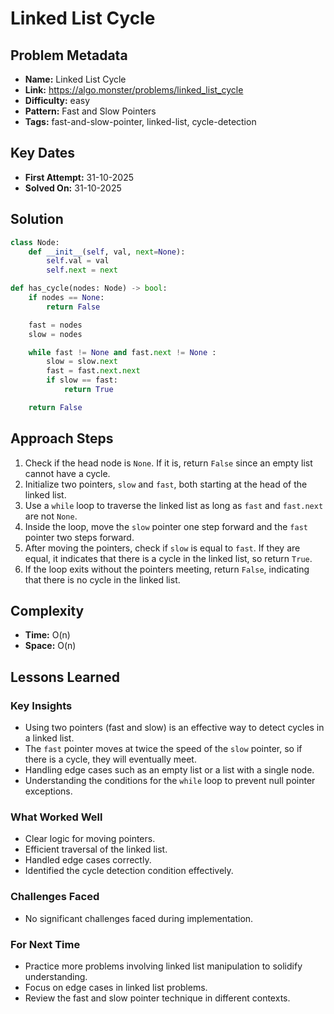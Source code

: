 # Linked List Cycle

## Problem Metadata
- **Name:** Linked List Cycle
- **Link:** https://algo.monster/problems/linked_list_cycle
- **Difficulty:** easy
- **Pattern:** Fast and Slow Pointers
- **Tags:** fast-and-slow-pointer, linked-list, cycle-detection

## Key Dates
- **First Attempt:** 31-10-2025
- **Solved On:** 31-10-2025

## Solution
```python
class Node:
    def __init__(self, val, next=None):
        self.val = val
        self.next = next

def has_cycle(nodes: Node) -> bool:
    if nodes == None:
        return False

    fast = nodes
    slow = nodes

    while fast != None and fast.next != None :
        slow = slow.next
        fast = fast.next.next
        if slow == fast:
            return True

    return False
```

## Approach Steps
1. Check if the head node is `None`. If it is, return `False` since an empty list cannot have a cycle.
2. Initialize two pointers, `slow` and `fast`, both starting at the head of the linked list.
3. Use a `while` loop to traverse the linked list as long as `fast` and `fast.next` are not `None`.
4. Inside the loop, move the `slow` pointer one step forward and the `fast` pointer two steps forward.
5. After moving the pointers, check if `slow` is equal to `fast`. If they are equal, it indicates that there is a cycle in the linked list, so return `True`.
6. If the loop exits without the pointers meeting, return `False`, indicating that there is no cycle in the linked list.

## Complexity
- **Time:** O(n)
- **Space:** O(n)

## Lessons Learned
### Key Insights
- Using two pointers (fast and slow) is an effective way to detect cycles in a linked list.
- The `fast` pointer moves at twice the speed of the `slow` pointer, so if there is a cycle, they will eventually meet.
- Handling edge cases such as an empty list or a list with a single node.
- Understanding the conditions for the `while` loop to prevent null pointer exceptions.

### What Worked Well
- Clear logic for moving pointers.
- Efficient traversal of the linked list.
- Handled edge cases correctly.
- Identified the cycle detection condition effectively.

### Challenges Faced
- No significant challenges faced during implementation.

### For Next Time
- Practice more problems involving linked list manipulation to solidify understanding.
- Focus on edge cases in linked list problems.
- Review the fast and slow pointer technique in different contexts.
